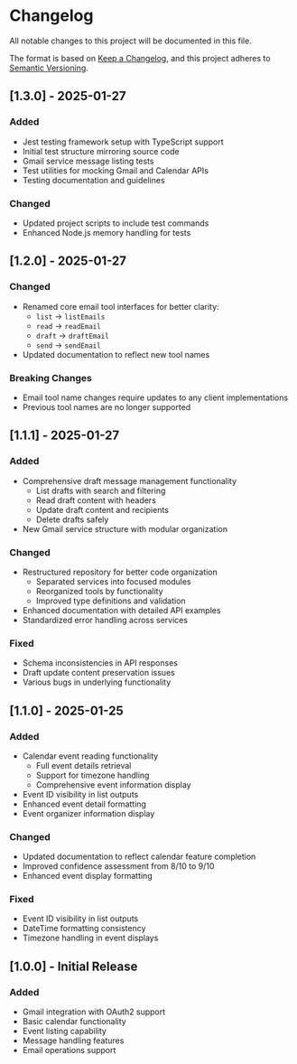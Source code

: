 # Changelog
All notable changes to this project will be documented in this file.

The format is based on [Keep a Changelog](https://keepachangelog.com/en/1.0.0/),
and this project adheres to [Semantic Versioning](https://semver.org/spec/v2.0.0.html).

## [1.3.0] - 2025-01-27

### Added
- Jest testing framework setup with TypeScript support
- Initial test structure mirroring source code
- Gmail service message listing tests
- Test utilities for mocking Gmail and Calendar APIs
- Testing documentation and guidelines

### Changed
- Updated project scripts to include test commands
- Enhanced Node.js memory handling for tests

## [1.2.0] - 2025-01-27

### Changed
- Renamed core email tool interfaces for better clarity:
  - `list` -> `listEmails`
  - `read` -> `readEmail`
  - `draft` -> `draftEmail`
  - `send` -> `sendEmail`
- Updated documentation to reflect new tool names

### Breaking Changes
- Email tool name changes require updates to any client implementations
- Previous tool names are no longer supported

## [1.1.1] - 2025-01-27

### Added
- Comprehensive draft message management functionality
  - List drafts with search and filtering
  - Read draft content with headers
  - Update draft content and recipients
  - Delete drafts safely
- New Gmail service structure with modular organization

### Changed
- Restructured repository for better code organization
  - Separated services into focused modules
  - Reorganized tools by functionality
  - Improved type definitions and validation
- Enhanced documentation with detailed API examples
- Standardized error handling across services

### Fixed
- Schema inconsistencies in API responses
- Draft update content preservation issues
- Various bugs in underlying functionality

## [1.1.0] - 2025-01-25

### Added
- Calendar event reading functionality
  - Full event details retrieval
  - Support for timezone handling
  - Comprehensive event information display
- Event ID visibility in list outputs
- Enhanced event detail formatting
- Event organizer information display

### Changed
- Updated documentation to reflect calendar feature completion
- Improved confidence assessment from 8/10 to 9/10
- Enhanced event display formatting

### Fixed
- Event ID visibility in list outputs
- DateTime formatting consistency
- Timezone handling in event displays

## [1.0.0] - Initial Release

### Added
- Gmail integration with OAuth2 support
- Basic calendar functionality
- Event listing capability
- Message handling features
- Email operations support